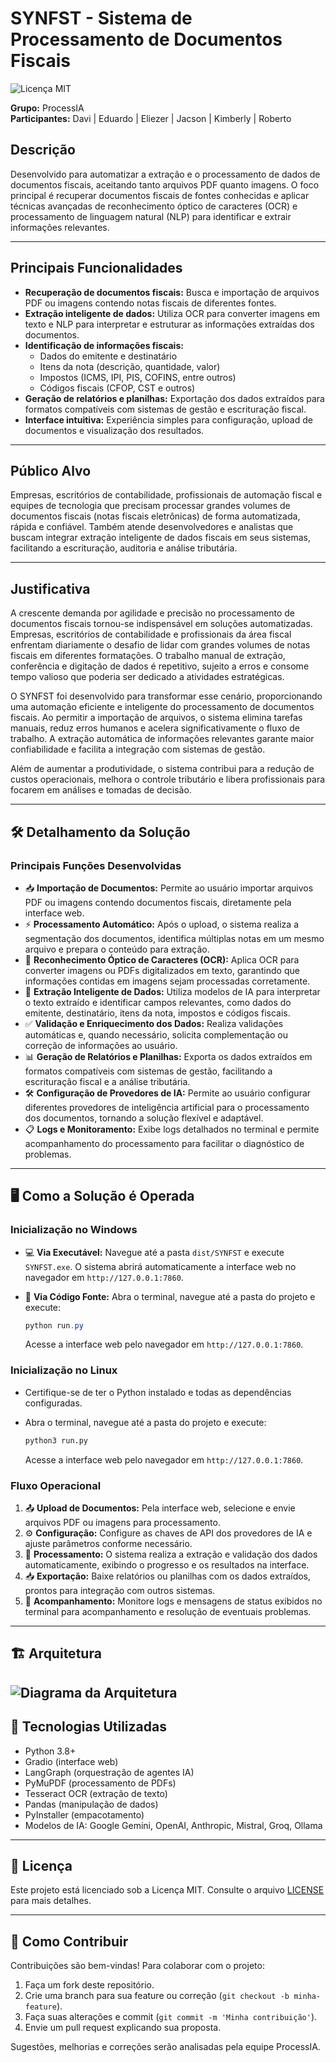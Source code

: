 # SYNFST - Sistema de Processamento de Documentos Fiscais

![Licença MIT](https://img.shields.io/badge/license-MIT-green)

**Grupo:** ProcessIA  
**Participantes:** Davi | Eduardo | Eliezer | Jacson | Kimberly | Roberto

## Descrição

Desenvolvido para automatizar a extração e o processamento de dados de documentos fiscais, aceitando tanto arquivos PDF quanto imagens. O foco principal é recuperar documentos fiscais de fontes conhecidas e aplicar técnicas avançadas de reconhecimento óptico de caracteres (OCR) e processamento de linguagem natural (NLP) para identificar e extrair informações relevantes.

---

## Principais Funcionalidades

- **Recuperação de documentos fiscais:** Busca e importação de arquivos PDF ou imagens contendo notas fiscais de diferentes fontes.
- **Extração inteligente de dados:** Utiliza OCR para converter imagens em texto e NLP para interpretar e estruturar as informações extraídas dos documentos.
- **Identificação de informações fiscais:**
  - Dados do emitente e destinatário
  - Itens da nota (descrição, quantidade, valor)
  - Impostos (ICMS, IPI, PIS, COFINS, entre outros)
  - Códigos fiscais (CFOP, CST e outros)
- **Geração de relatórios e planilhas:** Exportação dos dados extraídos para formatos compatíveis com sistemas de gestão e escrituração fiscal.
- **Interface intuitiva:** Experiência simples para configuração, upload de documentos e visualização dos resultados.

---

## Público Alvo

Empresas, escritórios de contabilidade, profissionais de automação fiscal e equipes de tecnologia que precisam processar grandes volumes de documentos fiscais (notas fiscais eletrônicas) de forma automatizada, rápida e confiável. Também atende desenvolvedores e analistas que buscam integrar extração inteligente de dados fiscais em seus sistemas, facilitando a escrituração, auditoria e análise tributária.

---

## Justificativa

A crescente demanda por agilidade e precisão no processamento de documentos fiscais tornou-se indispensável em soluções automatizadas. Empresas, escritórios de contabilidade e profissionais da área fiscal enfrentam diariamente o desafio de lidar com grandes volumes de notas fiscais em diferentes formatações. O trabalho manual de extração, conferência e digitação de dados é repetitivo, sujeito a erros e consome tempo valioso que poderia ser dedicado a atividades estratégicas.

O SYNFST foi desenvolvido para transformar esse cenário, proporcionando uma automação eficiente e inteligente do processamento de documentos fiscais. Ao permitir a importação de arquivos, o sistema elimina tarefas manuais, reduz erros humanos e acelera significativamente o fluxo de trabalho. A extração automática de informações relevantes garante maior confiabilidade e facilita a integração com sistemas de gestão.

Além de aumentar a produtividade, o sistema contribui para a redução de custos operacionais, melhora o controle tributário e libera profissionais para focarem em análises e tomadas de decisão.

---

## 🛠️ Detalhamento da Solução

### Principais Funções Desenvolvidas

- 📥 **Importação de Documentos:** Permite ao usuário importar arquivos PDF ou imagens contendo documentos fiscais, diretamente pela interface web.
- ⚡ **Processamento Automático:** Após o upload, o sistema realiza a segmentação dos documentos, identifica múltiplas notas em um mesmo arquivo e prepara o conteúdo para extração.
- 🧠 **Reconhecimento Óptico de Caracteres (OCR):** Aplica OCR para converter imagens ou PDFs digitalizados em texto, garantindo que informações contidas em imagens sejam processadas corretamente.
- 🤖 **Extração Inteligente de Dados:** Utiliza modelos de IA para interpretar o texto extraído e identificar campos relevantes, como dados do emitente, destinatário, itens da nota, impostos e códigos fiscais.
- ✅ **Validação e Enriquecimento dos Dados:** Realiza validações automáticas e, quando necessário, solicita complementação ou correção de informações ao usuário.
- 📊 **Geração de Relatórios e Planilhas:** Exporta os dados extraídos em formatos compatíveis com sistemas de gestão, facilitando a escrituração fiscal e a análise tributária.
- 🛠️ **Configuração de Provedores de IA:** Permite ao usuário configurar diferentes provedores de inteligência artificial para o processamento dos documentos, tornando a solução flexível e adaptável.
- 📋 **Logs e Monitoramento:** Exibe logs detalhados no terminal e permite acompanhamento do processamento para facilitar o diagnóstico de problemas.

---

## 🖥️ Como a Solução é Operada

### Inicialização no Windows

- 💻 **Via Executável:** Navegue até a pasta `dist/SYNFST` e execute `SYNFST.exe`. O sistema abrirá automaticamente a interface web no navegador em `http://127.0.0.1:7860`.
- 🐍 **Via Código Fonte:** Abra o terminal, navegue até a pasta do projeto e execute:

  ```powershell
  python run.py
  ```

  Acesse a interface web pelo navegador em `http://127.0.0.1:7860`.

### Inicialização no Linux

- Certifique-se de ter o Python instalado e todas as dependências configuradas.
- Abra o terminal, navegue até a pasta do projeto e execute:

  ```bash
  python3 run.py
  ```

  Acesse a interface web pelo navegador em `http://127.0.0.1:7860`.

### Fluxo Operacional

1. 📤 **Upload de Documentos:** Pela interface web, selecione e envie arquivos PDF ou imagens para processamento.
2. ⚙️ **Configuração:** Configure as chaves de API dos provedores de IA e ajuste parâmetros conforme necessário.
3. 🔄 **Processamento:** O sistema realiza a extração e validação dos dados automaticamente, exibindo o progresso e os resultados na interface.
4. 📥 **Exportação:** Baixe relatórios ou planilhas com os dados extraídos, prontos para integração com outros sistemas.
5. 📝 **Acompanhamento:** Monitore logs e mensagens de status exibidos no terminal para acompanhamento e resolução de eventuais problemas.

---

## 🏗️ Arquitetura

![Diagrama da Arquitetura](docs/SYNFST.png)
---

## 🧰 Tecnologias Utilizadas

- Python 3.8+
- Gradio (interface web)
- LangGraph (orquestração de agentes IA)
- PyMuPDF (processamento de PDFs)
- Tesseract OCR (extração de texto)
- Pandas (manipulação de dados)
- PyInstaller (empacotamento)
- Modelos de IA: Google Gemini, OpenAI, Anthropic, Mistral, Groq, Ollama

---

## 📄 Licença

Este projeto está licenciado sob a Licença MIT. Consulte o arquivo [LICENSE](./LICENSE) para mais detalhes.

---

## 🤝 Como Contribuir

Contribuições são bem-vindas! Para colaborar com o projeto:

1. Faça um fork deste repositório.
2. Crie uma branch para sua feature ou correção (`git checkout -b minha-feature`).
3. Faça suas alterações e commit (`git commit -m 'Minha contribuição'`).
4. Envie um pull request explicando sua proposta.

Sugestões, melhorias e correções serão analisadas pela equipe ProcessIA.
